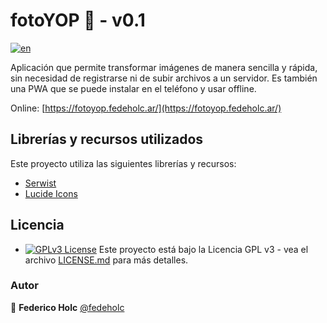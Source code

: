 # fotoYOP 🎨 - v0.1

[![en](https://img.shields.io/badge/lang-en-red.svg)](https://github.com/fedeholc/fotoyop/blob/main/README.md)

Aplicación que permite transformar imágenes de manera sencilla y rápida, sin necesidad de registrarse ni de subir archivos a un servidor. Es también una PWA que se puede instalar en el teléfono y usar offline.

Online: [https://fotoyop.fedeholc.ar/](https://fotoyop.fedeholc.ar/)

## Librerías y recursos utilizados

Este proyecto utiliza las siguientes librerías y recursos:

- [Serwist](https://serwist.pages.dev/)
- [Lucide Icons](https://lucide.dev/)

## Licencia

- [![GPLv3 License](https://img.shields.io/badge/License-GPL%20v3-yellow.svg)](https://opensource.org/licenses/) Este proyecto está bajo la Licencia GPL v3 - vea el archivo [LICENSE.md](LICENSE.md) para más detalles.

### Autor

👤 **Federico Holc** [@fedeholc](https://github.com/fedeholc)
